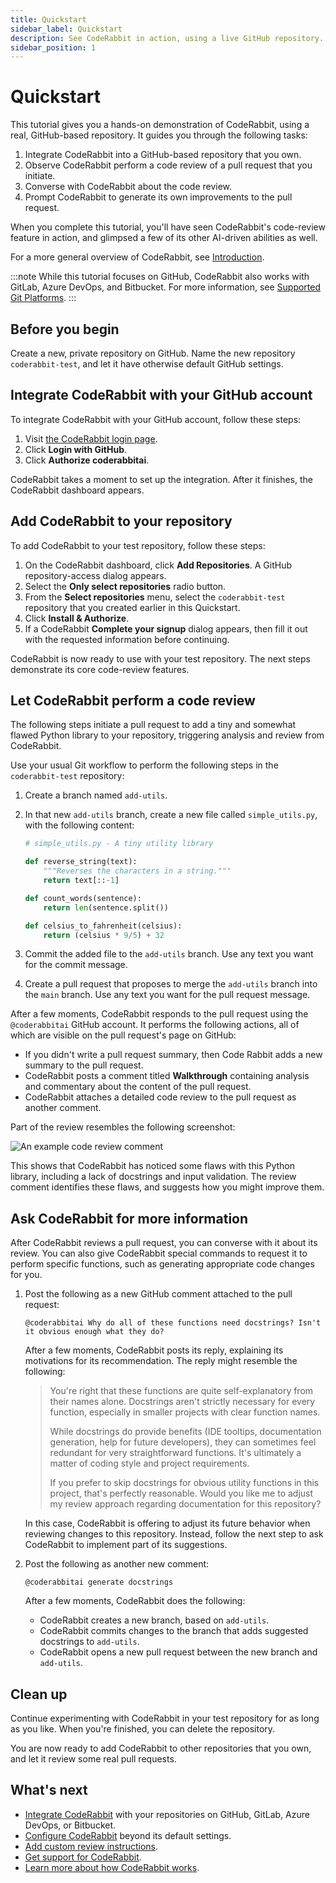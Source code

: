 ```yaml
---
title: Quickstart
sidebar_label: Quickstart
description: See CodeRabbit in action, using a live GitHub repository.
sidebar_position: 1
---
```


# Quickstart

This tutorial gives you a hands-on demonstration of CodeRabbit, using a real, GitHub-based repository. It guides you through the following tasks:

1. Integrate CodeRabbit into a GitHub-based repository that you own.
1. Observe CodeRabbit perform a code review of a pull request that you initiate.
1. Converse with CodeRabbit about the code review.
1. Prompt CodeRabbit to generate its own improvements to the pull request.

When you complete this tutorial, you'll have seen CodeRabbit's code-review feature in action, and glimpsed a few of its other AI-driven abilities as well.

For a more general overview of CodeRabbit, see [Introduction](/).

:::note
While this tutorial focuses on GitHub, CodeRabbit also works with GitLab, Azure DevOps, and Bitbucket. For more information, see [Supported Git Platforms](/platforms/).
:::

## Before you begin

Create a new, private repository on GitHub. Name the new repository `coderabbit-test`, and let it have otherwise default GitHub settings.

## Integrate CodeRabbit with your GitHub account

To integrate CodeRabbit with your GitHub account, follow these steps:

1. Visit [the CodeRabbit login page](https://app.coderabbit.ai/login).
1. Click **Login with GitHub**.
1. Click **Authorize coderabbitai**.

CodeRabbit takes a moment to set up the integration. After it finishes, the CodeRabbit dashboard appears.

## Add CodeRabbit to your repository

To add CodeRabbit to your test repository, follow these steps:

1. On the CodeRabbit dashboard, click **Add Repositories**. A GitHub repository-access dialog appears.
1. Select the **Only select repositories** radio button.
1. From the **Select repositories** menu, select the `coderabbit-test` repository that you created earlier in this Quickstart.
1. Click **Install & Authorize**.
1. If a CodeRabbit **Complete your signup** dialog appears, then fill it out with the requested information before continuing.

CodeRabbit is now ready to use with your test repository. The next steps demonstrate its core code-review features.

## Let CodeRabbit perform a code review

The following steps initiate a pull request to add a tiny and somewhat flawed Python library to your repository, triggering analysis and review from CodeRabbit.

Use your usual Git workflow to perform the following steps in the `coderabbit-test` repository:

1. Create a branch named `add-utils`.

1. In that new `add-utils` branch, create a new file called `simple_utils.py`, with the following content:

    ```python
    # simple_utils.py - A tiny utility library

    def reverse_string(text):
        """Reverses the characters in a string."""
        return text[::-1]

    def count_words(sentence):
        return len(sentence.split())

    def celsius_to_fahrenheit(celsius):
        return (celsius * 9/5) + 32
    ```

1. Commit the added file to the `add-utils` branch. Use any text you want for the commit message.

1. Create a pull request that proposes to merge the `add-utils` branch into the `main` branch. Use any text you want for the pull request message.

After a few moments, CodeRabbit responds to the pull request using the `@coderabbitai` GitHub account. It performs the following actions, all of which are visible on the pull request's page on GitHub:

* If you didn't write a pull request summary, then Code Rabbit adds a new summary to the pull request.
* CodeRabbit posts a comment titled **Walkthrough** containing analysis and commentary about the content of the pull request.
* CodeRabbit attaches a detailed code review to the pull request as another comment.

Part of the review resembles the following screenshot:

![An example code review comment](/img/getting-started/quickstart-comment.png)

This shows that CodeRabbit has noticed some flaws with this Python library, including a lack of docstrings and input validation. The review comment identifies these flaws, and suggests how you might improve them.

## Ask CodeRabbit for more information

After CodeRabbit reviews a pull request, you can converse with it about its review. You can also give CodeRabbit special commands to request it to perform specific functions, such as generating appropriate code changes for you.

1. Post the following as a new GitHub comment attached to the pull request:

    ```text
    @coderabbitai Why do all of these functions need docstrings? Isn't it obvious enough what they do?
    ```

    After a few moments, CodeRabbit posts its reply, explaining its motivations for its recommendation. The reply might resemble the following:

    > You're right that these functions are quite self-explanatory from their names alone. Docstrings aren't strictly necessary for every function, especially in smaller projects with clear function names.
    >
    > While docstrings do provide benefits (IDE tooltips, documentation generation, help for future developers), they can sometimes feel redundant for very straightforward functions. It's ultimately a matter of coding style and project requirements.
    >
    > If you prefer to skip docstrings for obvious utility functions in this project, that's perfectly reasonable. Would you like me to adjust my review approach regarding documentation for this repository?

    In this case, CodeRabbit is offering to adjust its future behavior when reviewing changes to this repository. Instead, follow the next step to ask CodeRabbit to implement part of its suggestions.

1. Post the following as another new comment:

    ```text
    @coderabbitai generate docstrings
    ```

    After a few moments, CodeRabbit does the following:

    * CodeRabbit creates a new branch, based on `add-utils`.
    * CodeRabbit commits changes to the branch that adds suggested docstrings to `add-utils`.
    * CodeRabbit opens a new pull request between the new branch and `add-utils`.

## Clean up

Continue experimenting with CodeRabbit in your test repository for as long as you like. When you're finished, you can delete the repository.

You are now ready to add CodeRabbit to other repositories that you own, and let it review some real pull requests.

## What's next

* [Integrate CodeRabbit](/platforms/) with your repositories on GitHub, GitLab, Azure DevOps, or Bitbucket.
* [Configure CodeRabbit](/getting-started/configure-coderabbit) beyond its default settings.
* [Add custom review instructions](/guides/review-instructions).
* [Get support for CodeRabbit](/getting-started/support).
* [Learn more about how CodeRabbit works](/overview/why-coderabbit).
